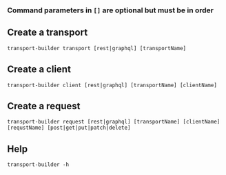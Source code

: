 ### Command parameters in `[]` are optional but must be in order

## Create a transport

```
transport-builder transport [rest|graphql] [transportName]
```

## Create a client

```
transport-builder client [rest|graphql] [transportName] [clientName]
```

## Create a request

```
transport-builder request [rest|graphql] [transportName] [clientName] [requstName] [post|get|put|patch|delete]
```

## Help

```
transport-builder -h
```
